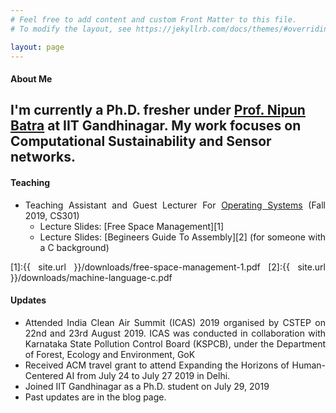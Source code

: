 ```yaml
---
# Feel free to add content and custom Front Matter to this file.
# To modify the layout, see https://jekyllrb.com/docs/themes/#overriding-theme-defaults

layout: page
---
```

<style>
	p{text-align: justify;}
	li{text-align: justify;}	
</style>
#### About Me
I'm currently a Ph.D. fresher under [Prof. Nipun Batra](http://nipunbatra.github.io) at IIT Gandhinagar. My work focuses on Computational Sustainability and Sensor networks.  
--

#### Teaching

- Teaching Assistant and Guest Lecturer For [Operating Systems](https://nipunbatra.github.io/teaching/os-fall-19/index.html) (Fall 2019, CS301)
	- Lecture Slides: [Free Space Management][1]
	- Lecture Slides: [Begineers Guide To Assembly][2] (for someone with a C background)



[1]:{{ site.url }}/downloads/free-space-management-1.pdf
[2]:{{ site.url }}/downloads/machine-language-c.pdf

#### Updates

- Attended India Clean Air Summit (ICAS) 2019 organised by CSTEP on 22nd and 23rd August 2019.  ICAS was conducted in collaboration with Karnataka State Pollution Control Board (KSPCB), under the Department of Forest, Ecology and Environment, GoK
- Received ACM travel grant to attend Expanding the Horizons of Human-Centered AI from July 24 to July 27 2019 in Delhi. 
- Joined IIT Gandhinagar as a Ph.D. student on July 29, 2019
- Past updates are in the blog page. 


